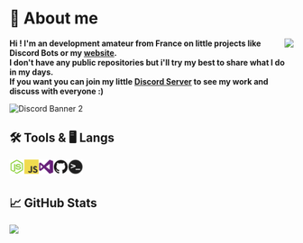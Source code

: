 # 👀 About me

<img align="right" src="assets/logo.png">

**Hi ! I'm an development amateur from France on little projects like Discord Bots or my [website](https://kinchi.tmor.xyz/).**
<br />
**I don't have any public repositories but i'll try my best to share what I do in my days.**
<br />
**If you want you can join my little [Discord Server](https://discord.gg/M77ww9gYEf) to see my work and discuss with everyone :)**

![Discord Banner 2](https://discordapp.com/api/guilds/846005274061963274/widget.png?style=banner2)

## 🛠️ Tools & 🖥️ Langs 
<img align="left" alt="Node.js" width="26px" src="https://raw.githubusercontent.com/devicons/devicon/2809b567852a4648062a2d3e7c1c531367458c0b/icons/nodejs/nodejs-original.svg" />
<img align="left" alt="JavaScript" width="26px" src="https://raw.githubusercontent.com/devicons/devicon/2809b567852a4648062a2d3e7c1c531367458c0b/icons/javascript/javascript-original.svg" />
<img align="left" alt="Visual Studio" width="26px" src="https://raw.githubusercontent.com/devicons/devicon/2809b567852a4648062a2d3e7c1c531367458c0b/icons/visualstudio/visualstudio-plain.svg" />
<img align="left" alt="GitHub" width="26px" src="https://raw.githubusercontent.com/devicons/devicon/2809b567852a4648062a2d3e7c1c531367458c0b/icons/github/github-original.svg" />
<img align="left" alt="Terminal" width="26px" src="https://raw.githubusercontent.com/github/explore/80688e429a7d4ef2fca1e82350fe8e3517d3494d/topics/terminal/terminal.png" />

<br />
<br />

## 📈 GitHub Stats
<div>
  <img height="180em" src="https://github-readme-stats.vercel.app/api?username=KinchiFR&show_icons=true&theme=radical&count_private=true&hide_border=true&hide=contribs" />
</div>
